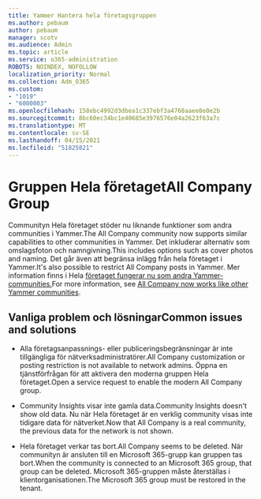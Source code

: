 ```yaml
---
title: Yammer Hantera hela företagsgruppen
ms.author: pebaum
author: pebaum
manager: scotv
ms.audience: Admin
ms.topic: article
ms.service: o365-administration
ROBOTS: NOINDEX, NOFOLLOW
localization_priority: Normal
ms.collection: Adm_O365
ms.custom:
- "1019"
- "6000003"
ms.openlocfilehash: 158ebc4992d3dbea1c337ebf3a4768aaee8e0e2b
ms.sourcegitcommit: 8bc60ec34bc1e40685e3976576e04a2623f63a7c
ms.translationtype: MT
ms.contentlocale: sv-SE
ms.lasthandoff: 04/15/2021
ms.locfileid: "51825821"
---
```

# <a name="all-company-group"></a><span data-ttu-id="4d078-102">Gruppen Hela företaget</span><span class="sxs-lookup"><span data-stu-id="4d078-102">All Company Group</span></span>

<span data-ttu-id="4d078-103">Communityn Hela företaget stöder nu liknande funktioner som andra communities i Yammer.</span><span class="sxs-lookup"><span data-stu-id="4d078-103">The All Company community now supports similar capabilities to other communities in Yammer.</span></span> <span data-ttu-id="4d078-104">Det inkluderar alternativ som omslagsfoton och namngivning.</span><span class="sxs-lookup"><span data-stu-id="4d078-104">This includes options such as cover photos and naming.</span></span> <span data-ttu-id="4d078-105">Det går även att begränsa inlägg från hela företaget i Yammer.</span><span class="sxs-lookup"><span data-stu-id="4d078-105">It's also possible to restrict All Company posts in Yammer.</span></span> <span data-ttu-id="4d078-106">Mer information finns i Hela [företaget fungerar nu som andra Yammer-communities.](https://docs.microsoft.com/yammer/manage-yammer-groups/yammer-all-company-yammer-community)</span><span class="sxs-lookup"><span data-stu-id="4d078-106">For more information, see [All Company now works like other Yammer communities](https://docs.microsoft.com/yammer/manage-yammer-groups/yammer-all-company-yammer-community).</span></span>

## <a name="common-issues-and-solutions"></a><span data-ttu-id="4d078-107">Vanliga problem och lösningar</span><span class="sxs-lookup"><span data-stu-id="4d078-107">Common issues and solutions</span></span>

- <span data-ttu-id="4d078-108">Alla företagsanpassnings- eller publiceringsbegränsningar är inte tillgängliga för nätverksadministratörer.</span><span class="sxs-lookup"><span data-stu-id="4d078-108">All Company customization or posting restriction is not available to network admins.</span></span> <span data-ttu-id="4d078-109">Öppna en tjänstförfrågan för att aktivera den moderna gruppen Hela företaget.</span><span class="sxs-lookup"><span data-stu-id="4d078-109">Open a service request to enable the modern All Company group.</span></span>

- <span data-ttu-id="4d078-110">Community Insights visar inte gamla data.</span><span class="sxs-lookup"><span data-stu-id="4d078-110">Community Insights doesn't show old data.</span></span> <span data-ttu-id="4d078-111">Nu när Hela företaget är en verklig community visas inte tidigare data för nätverket.</span><span class="sxs-lookup"><span data-stu-id="4d078-111">Now that All Company is a real community, the previous data for the network is not shown.</span></span>

- <span data-ttu-id="4d078-112">Hela företaget verkar tas bort.</span><span class="sxs-lookup"><span data-stu-id="4d078-112">All Company seems to be deleted.</span></span> <span data-ttu-id="4d078-113">När communityn är ansluten till en Microsoft 365-grupp kan gruppen tas bort.</span><span class="sxs-lookup"><span data-stu-id="4d078-113">When the community is connected to an Microsoft 365 group, that group can be deleted.</span></span> <span data-ttu-id="4d078-114">Microsoft 365-gruppen måste återställas i klientorganisationen.</span><span class="sxs-lookup"><span data-stu-id="4d078-114">The Microsoft 365 group must be restored in the tenant.</span></span>

